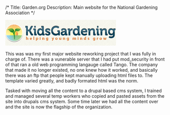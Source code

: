 /*
Title: Garden.org
Description: Main website for the National Gardening Association
*/

<div>
	<img class="right content-secondary" src="/files/kidsgardening.org.png" />
</div>

This was was my first major website reworking project that I was fully in charge of. 
There was a vunerable server that I had put mod_security in front of that ran a 
old web programming langauge called Tango. The company that made it no longer existed,
no one knew how it worked, and basically there was an ftp that people kept 
manually uploading html files to. The template varied greatly, and badly formated 
html was the norm. 

Tasked with moving all the content to a drupal based cms system, I 
trained and managed several temp workers who copied and pasted assets from
the site into drupals cms system. Some time later we had all the content over
and the site is now the flagship of the organization. 
